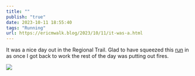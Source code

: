 ```yaml
---
title: ""
publish: "true"
date: 2023-10-11 18:55:40
tags: "Running"
url: https://ericmwalk.blog/2023/10/11/it-was-a.html
---
```


It was a nice day out in the Regional Trail. Glad to have squeezed this [run](https://strava.com/activities/10020160516)  in as once I got back to work the rest of the day was putting out fires.

![](https://ericmwalk.blog/uploads/2023/140b796a2f.jpg)